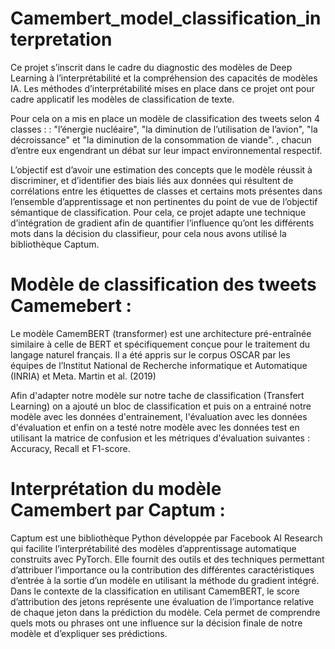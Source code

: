 # Camembert_model_classification_interpretation

Ce projet s’inscrit dans le cadre du diagnostic des modèles de Deep Learning à l’interprétabilité et la compréhension des capacités de modèles IA.
Les méthodes d’interprétabilité mises en place dans ce projet ont pour cadre applicatif les modèles de classification de texte. 



Pour cela on a mis en place un modèle de classification des tweets selon 4 classes : : "l’énergie nucléaire", "la diminution de l’utilisation de l’avion", "la décroissance" et "la diminution de la consommation de viande". , chacun d’entre eux engendrant un débat sur leur impact environnemental respectif.


L’objectif est d’avoir une estimation des concepts que le modèle réussit à discriminer, et d’identifier des biais liés aux données qui résultent de corrélations
entre les étiquettes de classes et certains mots présentes dans l’ensemble d’apprentissage et non pertinentes du point de vue de l’objectif sémantique de classification. Pour cela, ce projet adapte une technique d’intégration de gradient afin de quantifier l’influence qu’ont les différents mots dans la décision du classifieur, pour cela nous avons utilisé la bibliothèque Captum.

# Modèle de classification des tweets Camemebert :

Le modèle CamemBERT (transformer) est une architecture pré-entraînée similaire à celle de BERT et spécifiquement conçue pour le traitement du langage naturel français. Il a été appris sur le corpus OSCAR par les équipes de l’Institut National de Recherche informatique et Automatique (INRIA) et Meta. Martin et al. (2019)

Afin d'adapter notre modèle sur notre tache de classification (Transfert Learning)  on a ajouté un bloc de classification et puis on a entrainé notre modèle avec les données d'entrainement, l'évaluation avec les données d'évaluation et enfin on a testé notre modèle avec les données test en utilisant la matrice de confusion et les métriques d'évaluation suivantes : Accuracy, Recall et F1-score.

# Interprétation du modèle Camembert par Captum : 
Captum est une bibliothèque Python développée par Facebook AI Research qui facilite l’interprétabilité des modèles d’apprentissage automatique construits
avec PyTorch. Elle fournit des outils et des techniques permettant d’attribuer l’importance ou la contribution des différentes caractéristiques d’entrée à la sortie
d’un modèle en utilisant la méthode du gradient intégré. Dans le contexte de la classification en utilisant CamemBERT, le score d’attribution des jetons représente
une évaluation de l’importance relative de chaque jeton dans la prédiction du modèle. Cela permet de comprendre quels mots ou phrases ont une influence sur
la décision finale de notre modèle et d’expliquer ses prédictions.
